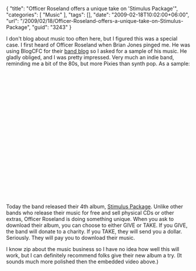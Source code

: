 {
	"title": "Officer Roseland offers a unique take on 'Stimulus Package'",
	"categories": [
		"Music"
	],
	"tags": [],
	"date": "2009-02-18T10:02:00+06:00",
	"url": "/2009/02/18/Officer-Roseland-offers-a-unique-take-on-Stimulus-Package",
	"guid": "3243"
}

I don't blog about music too often here, but I figured this was a special case. I first heard of Officer Roseland when Brian Jones pinged me. He was using BlogCFC for their <a href="http://www.officerroseland.com/blog/">band blog</a> so I asked for a sample of his music. He gladly obliged, and I was pretty impressed. Very much an indie band, reminding me a bit of the 80s, but more Pixies than synth pop. As a sample:

<object width="425" height="344"><param name="movie" value="http://www.youtube.com/v/XKvkQ54FdaM&hl=en&fs=1&rel=0"></param><param name="allowFullScreen" value="true"></param><param name="allowscriptaccess" value="always"></param><embed src="http://www.youtube.com/v/XKvkQ54FdaM&hl=en&fs=1&rel=0" type="application/x-shockwave-flash" allowscriptaccess="always" allowfullscreen="true" width="425" height="344"></embed></object>

Today the band released their 4th album, <a href="http://www.mystimuluspackage.org/stimulus/">Stimulus Package</a>. Unlike other bands who release their music for free and sell physical CDs or other extras, Officer Roseland is doing something unique. When you ask to download their album, you can choose to either GIVE or TAKE. If you GIVE, the band will donate to a charity. If you TAKE, they will send you a dollar. Seriously. They will pay you to download their music. 

I know zip about the music business so I have no idea how well this will work, but I can definitely recommend folks give their new album a try. (It sounds much more polished then the embedded video above.)